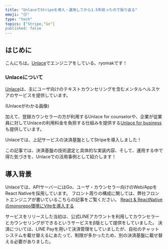 ```yaml
---
title: "UnlaceでStripeを導入・運用してから1.5年経ったので振り返る"
emoji: "😚"
type: "tech"
topics: ["Stripe,"Go"]
published: false
---
```


## はじめに

こんにちは。[Unlace](https://www.unlace.net/?utm_campaign=unlace_f_tech_zenn)でエンジニアをしている、ryomakです！

### Unlaceについて
[Unlace](https://www.unlace.net/?utm_campaign=unlace_f_article_zenn)は、主にユーザ向けのテキストカウンセリングを含むメンタルヘルスケアのサービスを提供しています。  

(Unlaceがわかる画像)

加えて、登録カウンセラーの方が利用するUnlace for counselorや、企業が従業員に対してUnlaceの利用料金を負担する仕組みを提供する[Unlace for business](https://www.unlace.net/business?utm_campaign=unlace_f_tech_zenn)も提供しています。



Unlaceでは、上記サービスの決済基盤としてStripeを導入しました！

この記事では、決済基盤の技術選定と具体的な実装内容、そして、運用する中で得た気づきを、Unlaceでの活用事例として紹介します！

## 導入背景
Unlaceでは、APIサーバーにはGo、ユーザ・カウンセラー向けのWeb/AppをReact Nativeを採用しています。
フロント周りの構成に関しては、弊社フロントエンジニアが書いているこちらの記事をご覧ください。
[React & ReactNativeのmonorepo環境にViteを導入する](https://zenn.dev/yuto_iwashita/articles/vite-monorepo)

サービスをリリースした当初は、公式LINEアカウントを利用してカウンセラーとカウンセリングができるというサービスをβ版として提供をしていました。
決済については、LINE Payを用いて決済管理をしていましたが、自社のチャットシステムを載せ替えるにあたって、制限が多かったため、別の決済基盤に載せ替える必要がありました。

